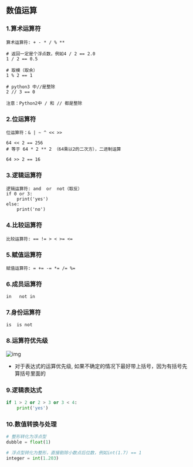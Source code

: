 ## 数值运算

### 1.算术运算符

```
算术运算符: + - * / % **

# 返回一定是个浮点数，例如4 / 2 == 2.0
1 / 2 == 0.5

# 取模（取余）
1 % 2 == 1 

# python3 中//是整除
2 // 3 == 0

注意：Python2中 / 和 // 都是整除
```

### 2.位运算符

```
位运算符：& | ~ ^ << >>

64 << 2 == 256
# 等于 64 * 2 ** 2 （64乘以2的二次方），二进制运算

64 >> 2 == 16
```

### 3.逻辑运算符

```
逻辑运算符: and  or  not（取反）
if 0 or 3:
    print('yes')
else:
    print('no')
```

### 4.比较运算符

```
比较运算符: == != > < >= <=
```

### 5.赋值运算符

```
赋值运算符: = += -= *= /= %=
```

### 6.成员运算符

```
in   not in
```

### 7.身份运算符

```
is  is not
```

### 8.运算符优先级

![img](https://s3.cn-north-1.amazonaws.com.cn/img.9xkd.com/uploads/01/01/08/c421b5cc3a010826.png)

* 对于表达式的运算优先级, 如果不确定的情况下最好带上括号，因为有括号先算括号里面的

### 9.逻辑表达式

``` python
if 1 > 2 or 2 > 3 or 3 < 4:
    print('yes')
```

### 10.数值转换与处理

``` python
# 整形转化为浮点型
dubble = float(1)

# 浮点型转化为整形，直接剔除小数点后位数，例如int(1.7) == 1
integer = int(1.203)
```



